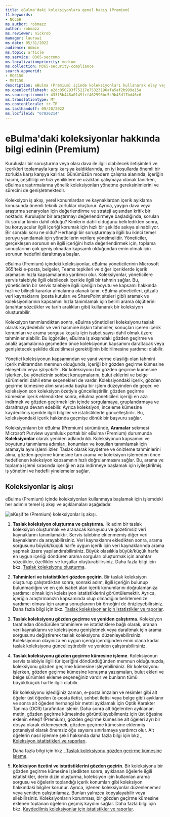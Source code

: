```yaml
---
title: eBulma'daki koleksiyonlara genel bakış (Premium)
f1.keywords:
- NOCSH
ms.author: robmazz
author: robmazz
ms.reviewer: nickrob
manager: laurawi
ms.date: 05/31/2022
audience: Admin
ms.topic: article
ms.service: O365-seccomp
ms.localizationpriority: medium
ms.collection: M365-security-compliance
search.appverid:
- MOE150
- MET150
description: eBulma (Premium) içinde koleksiyonları kullanarak olay veya araştırmanıza göre içerik arayın ve toplayın.
ms.openlocfilehash: a2dc850293f75217e75323196afa5af2b999e15a
ms.sourcegitcommit: 433f5b448a0149fcf462996bc5c9b45d17bd46c6
ms.translationtype: MT
ms.contentlocale: tr-TR
ms.lasthandoff: 09/20/2022
ms.locfileid: "67826214"
---
```

# <a name="learn-about-collections-in-ediscovery-premium"></a>eBulma'daki koleksiyonlar hakkında bilgi edinin (Premium)

Kuruluşlar bir soruşturma veya olası dava ile ilgili olabilecek iletişimleri ve içerikleri toplamayla karşı karşıya kaldıklarında, en iyi koşullarda önemli bir zorlukla karşı karşıya kalırlar. Günümüzün modern çalışma alanında, içeriğin hacmi, çeşitliliği ve hızı yeniliklere ve uzaktan çalışmaya olanak tanırken, eBulma araştırmalarına yönelik koleksiyonları yönetme gereksinimlerini ve sürecini de genişletmektedir.

Koleksiyon iş akışı, yerel konumlardan ve kaynaklardan içerik ayıklama konusunda önemli teknik zorluklar oluşturur. Ayrıca, yaygın dava veya araştırma senaryoları için değerlendirme ve strateji açısından kritik bir noktadır. Kuruluşlar bir araştırmayı değerlendirmeye başladığında, sorulan ilk sorular kimin dahil olduğu? Kimlerin dahil olduğunu belirledikten sonra, bu koruyucular ilgili içeriği korumak için hızlı bir şekilde askıya alınabiliyor. Bir sonraki soru ne oldu? Herhangi bir soruşturmayla ilgili bu ikinci temel soruyu yanıtlamak için yöneticilerin verilere yönelmelidir. Yöneticiler, gerçekleşen sorunun en ilgili içeriğini hızla değerlendirmek için, toplama sonuçlarının çok geniş olmadan kapsamlı olduğundan emin olmak için sorunun hedefini daraltmaya başlar.

eBulma (Premium) içindeki koleksiyonlar, eBulma yöneticilerinin Microsoft 365'teki e-posta, belgeler, Teams tepkileri ve diğer içeriklerde içerik aramasını hızla kapsamalarına yardımcı olur. Koleksiyonlar, yöneticilere servis talebiyle ilgili olabilecek içerikle ilgili bir tahmin sağlar. Bu, yöneticilerin bir servis talebiyle ilgili içeriğin boyutu ve kapsamı hakkında hızlı ve bilinçli kararlar almalarına olanak tanır. eBulma yöneticileri, gözaltı veri kaynaklarını (posta kutuları ve SharePoint siteleri gibi) aramak ve koleksiyonlarının kapsamını hızla tanımlamak için belirli arama ölçütlerini (anahtar sözcükler ve tarih aralıkları gibi) kullanarak bir koleksiyon oluşturabilir.

Koleksiyon tanımlandıktan sonra, eBulma yöneticileri koleksiyonu taslak olarak kaydedebilir ve veri hacmine ilişkin tahminler, sonuçları içeren içerik konumları ve arama sorgusu koşulu için isabet sayısı dahil olmak üzere tahminler alabilir. Bu içgörüler, eBulma iş akışındaki gözden geçirme ve analiz aşamalarına geçmeden önce koleksiyonun kapsamını daraltacak veya genişletecek şekilde düzeltilmesi gerektiğinin bildirilmesine yardımcı olabilir.

Yönetici koleksiyonun kapsamından ve yanıt verme olasılığı olan tahmini içerik miktarından memnun olduğunda, içeriği bir gözden geçirme kümesine ekleyebilir veya *işleyebilir* . Bir koleksiyonu bir gözden geçirme kümesine işlerken, bu yöneticinin sohbet konuşmalarını, bulut eklerini ve belge sürümlerini dahil etme seçenekleri de vardır. Koleksiyondaki içerik, gözden geçirme kümesine alım sırasında başka bir işlem düzeyinden de geçer. ve koleksiyon son koleksiyon özetiyle güncelleştirilir. gözden geçirme kümesine içerik eklendikten sonra, eBulma yöneticileri içeriği en aza indirmek ve gözden geçirmek için içinde sorgulamaya, gruplandırmaya ve daraltmaya devam edebilir. Ayrıca koleksiyon, inceleme kümesine kaydedilmiş içerikle ilgili bilgiler ve istatistiklerle güncelleştirilir. Bu, koleksiyondaki içerik hakkında geçmişe dönük bir başvuru sağlar.

Koleksiyonların bir eBulma (Premium) sürümünde, **Aramalar** sekmesi Microsoft Purview uyumluluk portalı bir eBulma (Premium) durumunda **Koleksiyonlar** olarak yeniden adlandırıldı. Koleksiyonun kapsamını ve boyutunu tanımlama adımları, konumları ve koşulları tanımlamak için aramayla aynı işlemi izler. Taslak olarak kaydetme ve önizleme tahminlerini alma, gözden geçirme kümesine tam arama ve koleksiyon işlemeden önce hedeflenen koleksiyon kapsamının hızlı doğrulanmasını sağlar. Bu, arama ve toplama işlemi sırasında içeriği en aza indirmeye başlamak için iyileştirilmiş iş yönetimi ve hedefli yinelemeler sağlar.

## <a name="collections-workflow"></a>Koleksiyonlar iş akışı

eBulma (Premium) içinde koleksiyonları kullanmaya başlamak için işlemdeki her adımın temel iş akışı ve açıklamaları aşağıdadır.

![eKeşif'te (Premium) koleksiyonlar iş akışı.](../media/CollectionsWorkflow.png)

1. **Taslak koleksiyon oluşturma ve çalıştırma**. İlk adım bir taslak koleksiyon oluşturmak ve aranacak koruyucu ve gözetimsiz veri kaynaklarını tanımlamaktır. Servis talebine eklenmemiş diğer veri kaynaklarını da arayabilirsiniz. Veri kaynaklarını ekledikten sonra, arama sorgusunu büyük/küçük harfe uygun içerik için veri kaynaklarında arama yapmak üzere yapılandırabilirsiniz. Büyük olasılıkla büyük/küçük harfe en uygun içeriği döndüren arama sorguları oluşturmak için anahtar sözcükler, özellikler ve koşullar oluşturabilirsiniz. Daha fazla bilgi için bkz. [Taslak koleksiyonu oluşturma](create-draft-collection.md).

2. **Tahminleri ve istatistikleri gözden geçirin**. Bir taslak koleksiyon oluşturup çalıştırdıktan sonra, sonraki adım, ilgili içeriğin bulunup bulunmadığını ve en çok isabet alan içerik konumlarını doğrulamanıza yardımcı olmak için koleksiyon istatistiklerini görüntülemektir. Ayrıca, içeriğin araştırmanızın kapsamında olup olmadığını belirlemenize yardımcı olması için arama sonuçlarının bir örneğini de önizleyebilirsiniz. Daha fazla bilgi için bkz. [Taslak koleksiyonlar için istatistikler ve raporlar](collection-statistics-reports.md#statistics-and-reports-for-draft-collections).

3. **Taslak koleksiyonu gözden geçirme ve yeniden çalıştırma**. Koleksiyon tarafından döndürülen tahminlere ve istatistiklere bağlı olarak, aranan veri kaynaklarını ve koleksiyonu genişletmek veya daraltmak için arama sorgusunu değiştirerek taslak koleksiyonu düzenleyebilirsiniz. Koleksiyonun olayınıza en uygun içeriği içerdiğinden emin olana kadar taslak koleksiyonu güncelleştirebilir ve yeniden çalıştırabilirsiniz.

4. **Taslak koleksiyonu gözden geçirme kümesine işleme**. Koleksiyonun servis talebiyle ilgili tür içeriğini döndürdüğünden memnun olduğunuzda, koleksiyonu gözden geçirme kümesine işleyebilirsiniz. Bir koleksiyonu işlerken, gözden geçirme kümesine konuşma yazışmaları, bulut ekleri ve belge sürümleri ekleme seçeneğiniz vardır ve bunların tümü büyük/küçük harfle ilgili olabilir.

   Bir koleksiyonu işlediğiniz zaman, e-posta imzaları ve resimler gibi alt öğeler üst öğeden (e-posta iletisi, sohbet iletisi veya belge gibi) ayıklanır ve sonra alt öğeden herhangi bir metni ayıklamak için Optik Karakter Tanıma (OCR) tarafından işlenir. Daha sonra alt öğelerden ayıklanan metin, gözden geçirme kümesinde görüntüleyebilmeniz için üst öğesine eklenir. eKeşif (Premium), gözden geçirme kümesine alt öğeleri ayrı bir dosya olarak eklemeyerek, gözden geçirme kümesine eklenmiş potansiyel olarak önemsiz öğe sayısını sınırlamaya yardımcı olur. Alt öğelerin nasıl işlenme şekli hakkında daha fazla bilgi için bkz [. Koleksiyon istatistikleri ve raporları](collection-statistics-reports.md#collection-contents).

   Daha fazla bilgi için bkz [. Taslak koleksiyonu gözden geçirme kümesine işleme](commit-draft-collection.md).

5. **Koleksiyon özetini ve istatistiklerini gözden geçirin**. Bir koleksiyonu bir gözden geçirme kümesine işledikten sonra, ayıklanan öğelerle ilgili istatistikler, derin dizin oluşturma, koleksiyon için kullanılan arama sorgusu ve öğelerin toplandığı içerik konumları gibi koleksiyon hakkındaki bilgiler korunur. Ayrıca, işlenen koleksiyonlar düzenlenemez veya yeniden çalıştırılamaz. Bunları yalnızca kopyalayabilir veya silebilirsiniz. Koleksiyonların korunması, bir gözden geçirme kümesine eklenen toplanan öğelerin geçmiş kaydını sağlar. Daha fazla bilgi için bkz. [Kaydedilmiş koleksiyonlar için istatistikler ve raporlar](collection-statistics-reports.md#statistics-and-reports-for-committed-collections).
